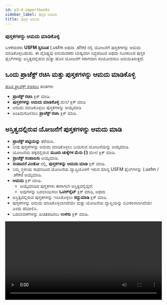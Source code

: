 ```yaml
---
id: p3-4-importbooks
sidebar_label: ಪುಸ್ತಕ ಆಮದು
title: ಪುಸ್ತಕ ಆಮದು
---
```


### ಪುಸ್ತಕಗಳನ್ನು ಆಮದು ಮಾಡಿಕೊಳ್ಳಿ ###

ಬಳಕೆದಾರರು **USFM ಸ್ವರೂಪ** (.usfm ಅಥವಾ .sfm) ನಲ್ಲಿ ಯೋಜನೆಗೆ ಪುಸ್ತಕಗಳನ್ನು ಆಮದು ಮಾಡಿಕೊಳ್ಳಬಹುದು. ಈ ವೈಶಿಷ್ಟ್ಯವು ಅನುವಾದಕರು ಬಾಹ್ಯವಾಗಿ ಸಿದ್ಧಪಡಿಸಿದ ಅಥವಾ ನವೀಕರಿಸಿದ ಪುಸ್ತಕ ಫೈಲ್‌ಗಳನ್ನು ಅಸ್ತಿತ್ವದಲ್ಲಿರುವ ಮತ್ತು ಹೊಸ ಯೋಜನೆಗೆ ಸರಾಗವಾಗಿ ಸಂಯೋಜಿಸಲು ಅನುಮತಿಸುತ್ತದೆ.

## ಒಂದು ಪ್ರಾಜೆಕ್ಟ್ ರಚಿಸಿ ಮತ್ತು ಪುಸ್ತಕಗಳನ್ನು ಆಮದು ಮಾಡಿಕೊಳ್ಳಿ ##

[ಹೊಸ ಪ್ರಾಜೆಕ್ಟ್ ರಚಿಸಲು](../../Manage%20Project/Create%20a%20Project/p2-1-new%20project.md) ಹಂತಗಳು

- **ಪ್ರಾಜೆಕ್ಟ್ ರಚಿಸಿ** ಕ್ಲಿಕ್ ಮಾಡಿ. 
- **ಪುಸ್ತಕಗಳನ್ನು ಆಮದು ಮಾಡಿಕೊಳ್ಳಿ** ಮೇಲೆ ಕ್ಲಿಕ್ ಮಾಡಿ 
- ಆಮದು ಮಾಡಿಕೊಳ್ಳಲು ಪುಸ್ತಕಗಳನ್ನು ಆಯ್ಕೆಮಾಡಿ 
- ಅಂತಿಮಗೊಳಿಸಲು **ಪ್ರಾಜೆಕ್ಟ್ ರಚಿಸಿ** ಕ್ಲಿಕ್ ಮಾಡಿ.

## ಅಸ್ತಿತ್ವದಲ್ಲಿರುವ ಯೋಜನೆಗೆ ಪುಸ್ತಕಗಳನ್ನು ಆಮದು ಮಾಡಿ ##

- **ಪ್ರಾಜೆಕ್ಟ್ ಪಟ್ಟಿಯನ್ನು** ತೆರೆಯಿರಿ.
- ನೀವು ಪುಸ್ತಕಗಳನ್ನು ಆಮದು ಮಾಡಿಕೊಳ್ಳಲು ಬಯಸುವ ಯೋಜನೆಯನ್ನು ಆಯ್ಕೆಮಾಡಿ.
- ಯೋಜನೆಯ ಪಕ್ಕದಲ್ಲಿರುವ **ಮೂರು ಚುಕ್ಕೆಗಳ ಮೆನು (⋮)** ಮೇಲೆ ಕ್ಲಿಕ್ ಮಾಡಿ.
- **ಪ್ರಾಜೆಕ್ಟ್ ಸಂಪಾದಿಸು** ಆಯ್ಕೆಮಾಡಿ.
- **ಸಂಪಾದನೆ ವಿಂಡೋ** ನಲ್ಲಿ, **ಪುಸ್ತಕಗಳನ್ನು ಆಮದು ಮಾಡಿ** ಕ್ಲಿಕ್ ಮಾಡಿ.
- ನಿಮ್ಮ ಸ್ಥಳೀಯ ಸಾಧನದಿಂದ ಯೋಜನೆಯ ವ್ಯಾಪ್ತಿಯೊಳಗೆ ಇರುವ ಮಾನ್ಯ USFM ಫೈಲ್‌ಗಳನ್ನು (.usfm / .sfm) ಆಯ್ಕೆಮಾಡಿ.
- **ಆಮದು** ಕ್ಲಿಕ್ ಮಾಡಿ.
  - ಆಯ್ಕೆಮಾಡಿದ ಪುಸ್ತಕಗಳು ಈಗಾಗಲೇ ಅಸ್ತಿತ್ವದಲ್ಲಿದ್ದರೆ:
  - ಅವುಗಳನ್ನು ಬದಲಾಯಿಸಲು **ಓವರ್‌ರೈಟ್** ಕ್ಲಿಕ್ ಮಾಡಿ, ಅಥವಾ
- ಅಸ್ತಿತ್ವದಲ್ಲಿರುವ ಪುಸ್ತಕಗಳನ್ನು ಇರಿಸಿಕೊಳ್ಳಲು **ರದ್ದುಮಾಡಿ** ಕ್ಲಿಕ್ ಮಾಡಿ.
- ಪುಸ್ತಕಗಳನ್ನು ಆಮದು ಮಾಡಿಕೊಳ್ಳಲಾಗಿದೆಯೇ ಮತ್ತು ಯೋಜನೆಯ ವ್ಯಾಪ್ತಿಯನ್ನು ನವೀಕರಿಸಲಾಗಿದೆಯೇ ಎಂದು ಪರಿಶೀಲಿಸಿ.
- ಬದಲಾವಣೆಗಳನ್ನು ಖಚಿತಪಡಿಸಲು **ಉಳಿಸು** ಕ್ಲಿಕ್ ಮಾಡಿ.

<video controls src="/1.0.0/en_importbooks.mp4" width="100%" type="video/mov"/>

## ಆಮದು ಮಾಡಿದ ಪುಸ್ತಕಗಳಿಗೆ ಬಣ್ಣ ಸಂಕೇತಗಳು ##

ಆಮದು ಕ್ಲಿಕ್ ಮಾಡಿದ ನಂತರ, ವ್ಯವಸ್ಥೆಯು ಆಯ್ಕೆಮಾಡಿದ ಪ್ರತಿಯೊಂದು ಫೈಲ್ ಅನ್ನು ಮೌಲ್ಯೀಕರಿಸುತ್ತದೆ ಮತ್ತು ಅದರ ಸ್ಥಿತಿಯನ್ನು ಸೂಚಿಸಲು ಬಣ್ಣ ಸಂಕೇತವನ್ನು ನಿಯೋಜಿಸುತ್ತದೆ:

1. **<img src="/1.0.0/red.png" width="15px" alt=""/> ಕೆಂಪು** – **ಅಮಾನ್ಯ ಫೈಲ್:** ಫೈಲ್ ದೋಷಪೂರಿತವಾಗಿದೆ, ಖಾಲಿಯಾಗಿದೆ ಅಥವಾ ಅಗತ್ಯವಿರುವ USFM ಸ್ವರೂಪದಲ್ಲಿಲ್ಲ; ಅದನ್ನು ಆಮದು ಮಾಡಿಕೊಳ್ಳಲಾಗುವುದಿಲ್ಲ.
2. **<img src="/1.0.0/grey.png" width="15px" alt=""/> ಬೂದು** – **ವ್ಯಾಪ್ತಿಯ ಹೊರಗೆ:** ಫೈಲ್ ಆಯ್ಕೆಮಾಡಿದ ಯೋಜನೆಯ ವ್ಯಾಪ್ತಿಗೆ ಸೇರಿಲ್ಲ.
3. **<img src="/1.0.0/green.png" width="15px" alt=""/> ಹಸಿರು** – **ಮಾನ್ಯ ಪುಸ್ತಕ:** ಫೈಲ್ ವ್ಯಾಪ್ತಿಯಲ್ಲಿದೆ ಮತ್ತು ಯಶಸ್ವಿಯಾಗಿ ಆಮದು ಮಾಡಿಕೊಳ್ಳಬಹುದು.
4. **<img src="/1.0.0/blue.png" width="15px" alt=""/> ನೀಲಿ** – **ನಕಲು ಪತ್ತೆಯಾಗಿದೆ:** ಪುಸ್ತಕವನ್ನು ಒಂದಕ್ಕಿಂತ ಹೆಚ್ಚು ಬಾರಿ ಆಯ್ಕೆ ಮಾಡಲಾಗಿದೆ ಅಥವಾ ಈಗಾಗಲೇ ಬ್ಯಾಚ್‌ನಲ್ಲಿ ಸೇರಿಸಲಾಗಿದೆ ಮತ್ತು ಮರು-ಆಮದು ಮಾಡಿಕೊಳ್ಳಲಾಗುವುದಿಲ್ಲ.

ಈ ಬಣ್ಣ-ಕೋಡಿಂಗ್ ವ್ಯವಸ್ಥೆಯು ಬಳಕೆದಾರರಿಗೆ ಆಮದು ಮಾಡಿಕೊಳ್ಳಲು ಸಿದ್ಧವಾಗಿರುವ, ಕ್ರಿಯೆಯ ಅಗತ್ಯವಿರುವ ಅಥವಾ ಪ್ರಕ್ರಿಯೆಗೊಳಿಸಲಾಗದ ಫೈಲ್‌ಗಳನ್ನು ತ್ವರಿತವಾಗಿ ಗುರುತಿಸಲು ಸಹಾಯ ಮಾಡುತ್ತದೆ.

<img src="/1.0.0/en_importbook.png" width="1000px" alt=""/> 
